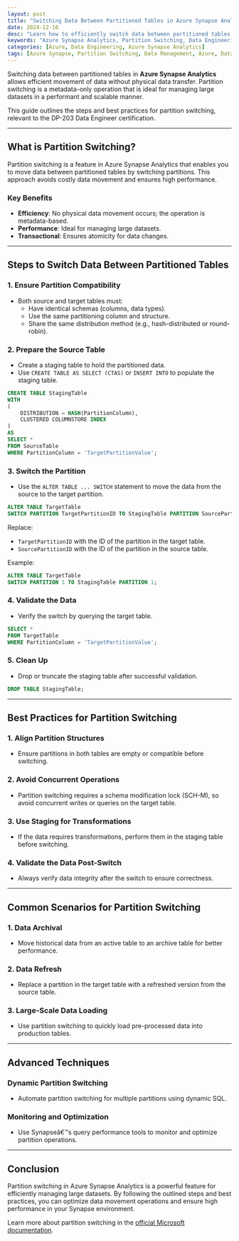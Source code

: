 ```yaml
---
layout: post
title: "Switching Data Between Partitioned Tables in Azure Synapse Analytics"
date: 2024-12-16
desc: "Learn how to efficiently switch data between partitioned tables in Azure Synapse Analytics using best practices for performance and accuracy."
keywords: "Azure Synapse Analytics, Partition Switching, Data Engineering, Partitioned Tables, Data Management, DP-203 Certification"
categories: [Azure, Data Engineering, Azure Synapse Analytics]
tags: [Azure Synapse, Partition Switching, Data Management, Azure, Data Engineering, DP-203]
---
```


Switching data between partitioned tables in **Azure Synapse Analytics** allows efficient movement of data without physical data transfer. Partition switching is a metadata-only operation that is ideal for managing large datasets in a performant and scalable manner.

This guide outlines the steps and best practices for partition switching, relevant to the DP-203 Data Engineer certification.

---

## What is Partition Switching?

Partition switching is a feature in Azure Synapse Analytics that enables you to move data between partitioned tables by switching partitions. This approach avoids costly data movement and ensures high performance.

### **Key Benefits**
- **Efficiency**: No physical data movement occurs; the operation is metadata-based.
- **Performance**: Ideal for managing large datasets.
- **Transactional**: Ensures atomicity for data changes.

---

## Steps to Switch Data Between Partitioned Tables

### 1. **Ensure Partition Compatibility**
- Both source and target tables must:
  - Have identical schemas (columns, data types).
  - Use the same partitioning column and structure.
  - Share the same distribution method (e.g., hash-distributed or round-robin).

### 2. **Prepare the Source Table**
- Create a staging table to hold the partitioned data.
- Use `CREATE TABLE AS SELECT (CTAS)` or `INSERT INTO` to populate the staging table.

```sql
CREATE TABLE StagingTable
WITH
(
    DISTRIBUTION = HASH(PartitionColumn),
    CLUSTERED COLUMNSTORE INDEX
)
AS
SELECT *
FROM SourceTable
WHERE PartitionColumn = 'TargetPartitionValue';
```

### 3. **Switch the Partition**
- Use the `ALTER TABLE ... SWITCH` statement to move the data from the source to the target partition.

```sql
ALTER TABLE TargetTable
SWITCH PARTITION TargetPartitionID TO StagingTable PARTITION SourcePartitionID;
```

Replace:
- `TargetPartitionID` with the ID of the partition in the target table.
- `SourcePartitionID` with the ID of the partition in the source table.

Example:

```sql
ALTER TABLE TargetTable
SWITCH PARTITION 1 TO StagingTable PARTITION 1;
```

### 4. **Validate the Data**
- Verify the switch by querying the target table.

```sql
SELECT *
FROM TargetTable
WHERE PartitionColumn = 'TargetPartitionValue';
```

### 5. **Clean Up**
- Drop or truncate the staging table after successful validation.

```sql
DROP TABLE StagingTable;
```

---

## Best Practices for Partition Switching

### **1. Align Partition Structures**
- Ensure partitions in both tables are empty or compatible before switching.

### **2. Avoid Concurrent Operations**
- Partition switching requires a schema modification lock (SCH-M), so avoid concurrent writes or queries on the target table.

### **3. Use Staging for Transformations**
- If the data requires transformations, perform them in the staging table before switching.

### **4. Validate the Data Post-Switch**
- Always verify data integrity after the switch to ensure correctness.

---

## Common Scenarios for Partition Switching

### **1. Data Archival**
- Move historical data from an active table to an archive table for better performance.

### **2. Data Refresh**
- Replace a partition in the target table with a refreshed version from the source table.

### **3. Large-Scale Data Loading**
- Use partition switching to quickly load pre-processed data into production tables.

---

## Advanced Techniques

### **Dynamic Partition Switching**
- Automate partition switching for multiple partitions using dynamic SQL.

### **Monitoring and Optimization**
- Use Synapseâ€™s query performance tools to monitor and optimize partition operations.

---

## Conclusion

Partition switching in Azure Synapse Analytics is a powerful feature for efficiently managing large datasets. By following the outlined steps and best practices, you can optimize data movement operations and ensure high performance in your Synapse environment.

Learn more about partition switching in the [official Microsoft documentation](https://learn.microsoft.com/azure/synapse-analytics/).

